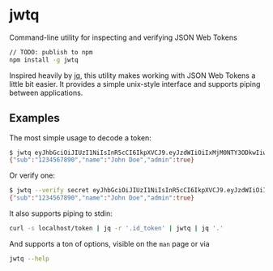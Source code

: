 # jwtq

Command-line utility for inspecting and verifying JSON Web Tokens

```bash
// TODO: publish to npm
npm install -g jwtq
```

Inspired heavily by [jq](https://stedolan.github.io/jq/), this utility makes
working with JSON Web Tokens a little bit easier. It provides a simple unix-style interface and supports piping between applications.

## Examples

The most simple usage to decode a token:

```bash
$ jwtq eyJhbGciOiJIUzI1NiIsInR5cCI6IkpXVCJ9.eyJzdWIiOiIxMjM0NTY3ODkwIiwibmFtZSI6IkpvaG4gRG9lIiwiYWRtaW4iOnRydWV9.TJVA95OrM7E2cBab30RMHrHDcEfxjoYZgeFONFh7HgQ
{"sub":"1234567890","name":"John Doe","admin":true}
```

Or verify one:

```bash
$ jwtq --verify secret eyJhbGciOiJIUzI1NiIsInR5cCI6IkpXVCJ9.eyJzdWIiOiIxMjM0NTY3ODkwIiwibmFtZSI6IkpvaG4gRG9lIiwiYWRtaW4iOnRydWV9.TJVA95OrM7E2cBab30RMHrHDcEfxjoYZgeFONFh7HgQ
{"sub":"1234567890","name":"John Doe","admin":true}
```

It also supports piping to stdin:

```bash
curl -s localhost/token | jq -r '.id_token' | jwtq | jq '.'
```

And supports a ton of options, visible on the `man` page or via

```bash
jwtq --help
```


